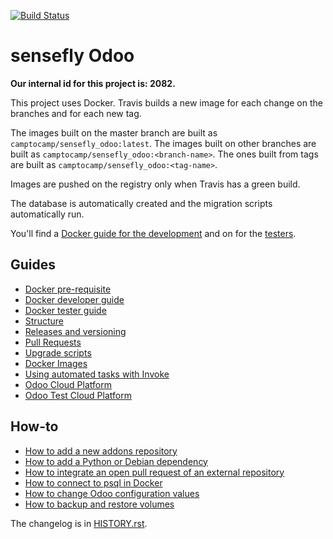 [![Build Status](https://travis-ci.com/camptocamp/sensefly_odoo.svg?token=3A3ZhwttEcmdqp7JzQb7&branch=master)](https://travis-ci.com/camptocamp/sensefly_odoo)

# sensefly Odoo

**Our internal id for this project is: 2082.**

This project uses Docker.
Travis builds a new image for each change on the branches and for each new tag.

The images built on the master branch are built as `camptocamp/sensefly_odoo:latest`.
The images built on other branches are built as `camptocamp/sensefly_odoo:<branch-name>`.
The ones built from tags are built as `camptocamp/sensefly_odoo:<tag-name>`.

Images are pushed on the registry only when Travis has a green build.

The database is automatically created and the migration scripts
automatically run.

You'll find a [Docker guide for the development](./docs/docker-dev.md) and on for the [testers](./docs/docker-test.md).

## Guides

* [Docker pre-requisite](./docs/prerequisites.md)
* [Docker developer guide](./docs/docker-dev.md)
* [Docker tester guide](./docs/docker-test.md)
* [Structure](./docs/structure.md)
* [Releases and versioning](./docs/releases.md)
* [Pull Requests](./docs/pull-requests.md)
* [Upgrade scripts](./docs/upgrade-scripts.md)
* [Docker Images](./docs/docker-images.md)
* [Using automated tasks with Invoke](./docs/invoke.md)
* [Odoo Cloud Platform](./docs/odoo-cloud-platform.md)
* [Odoo Test Cloud Platform](./docs/odoo-test-cloud-platform.md)

## How-to

* [How to add a new addons repository](./docs/how-to-add-repo.md)
* [How to add a Python or Debian dependency](./docs/how-to-add-dependency.md)
* [How to integrate an open pull request of an external repository](./docs/how-to-integrate-pull-request.md)
* [How to connect to psql in Docker](./docs/how-to-connect-to-docker-psql.md)
* [How to change Odoo configuration values](./docs/how-to-set-odoo-configuration-values.md)
* [How to backup and restore volumes](./docs/how-to-backup-and-restore-volumes.md)

The changelog is in [HISTORY.rst](HISTORY.rst).
